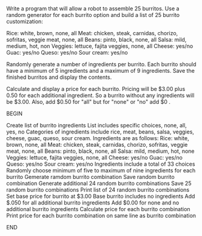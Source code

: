# 

Write a program that will allow a robot to assemble 25 burritos. Use a random generator for each burrito option and build a list of 25 burrito customization:

Rice: white, brown, none, all
Meat: chicken, steak, carnidas, chorizo, sofritas, veggie meat, none, all
Beans: pinto, black, none, all
Salsa: mild, medium, hot, non
Veggies: lettuce, fajita veggies, none, all
Cheese: yes/no
Guac: yes/no
Queso: yes/no
Sour cream: yes/no

Randomly generate a number of ingredients per burrito. Each burrito should have a minimum of 5 ingredients and a maximum of 9 ingredients. Save the finished burritos and display the contents.

Calculate and display a price for each burrito. Pricing will be $3.00 plus 0.50 for each additional ingredient. So a burrito without any ingredients will be $3.00. Also, add $0.50 for "all" but for "none" or "no" add $0 .  

 

BEGIN

Create list of burrito ingredients
List includes specific choices, none, all, yes, no
Categories of ingredients include rice, meat, beans, salsa, veggies, cheese, guac, queso, sour cream.
Ingredients are as follows:
Rice: white, brown, none, all
Meat: chicken, steak, carnidas, chorizo, sofritas, veggie meat, none, all
Beans: pinto, black, none, all
Salsa: mild, medium, hot, none
Veggies: lettuce, fajita veggies, none, all
Cheese: yes/no
Guac: yes/no
Queso: yes/no
Sour cream: yes/no
Ingredients include a total of 33 choices
Randomly choose minimum of five to maximum of nine ingredients for each burrito
Gemerate ramdom burrito combination
Save random burrito combination
Generate additional 24 random burrito combinations
Save 25 random burrito combinations
Print list of 24 random burrito combinations
Set base price for burrito at $3.00
Base burrito includes no ingredients
Add $.050 for all additional burrito ingredients
Add $0.00 for none and no additional burrito ingredients
Calculate price for each burrito combination
Print price for each burrito combination on same line as burrito combination



END
